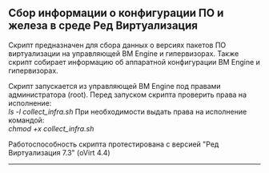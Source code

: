 ## Сбор информации о конфигурации ПО и железа в среде Ред Виртуализация

Скрипт предназначен для сбора данных о версиях пакетов ПО виртуализации на управляющей ВМ Engine и гипервизорах.
Также скрипт собирает информацию об аппаратной конфигурации ВМ Engine и гипервизорах.  
 
Скрипт запускается из управляющей ВМ Engine под правами администратора (root).
Перед запуском скрипта проверить права на исполнение:  
*ls -l collect_infra.sh*
При необходимости выдать права на исполнение командой:  
*chmod +x collect_infra.sh*

Работоспособность скрипта протестирована с версией "Ред Виртуализация 7.3" (oVirt 4.4)

---
